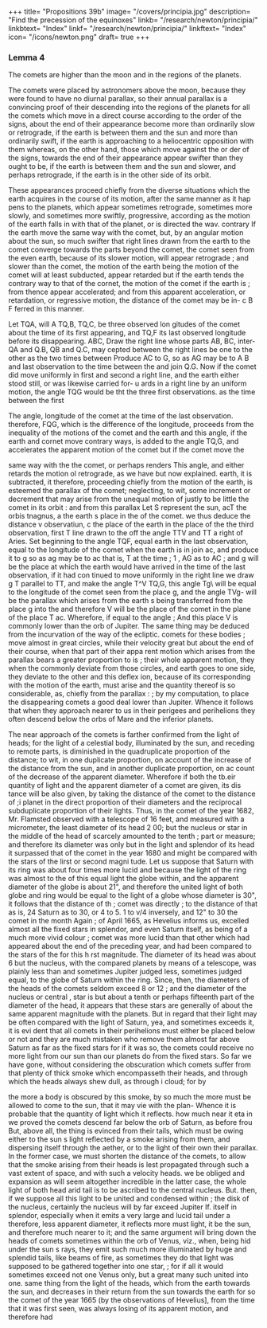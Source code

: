 +++
title= "Propositions 39b"
image= "/covers/principia.jpg"
description= "Find the precession of the equinoxes"
linkb= "/research/newton/principia/"
linkbtext= "Index"
linkf= "/research/newton/principia/"
linkftext= "Index"
icon= "/icons/newton.png"
draft= true
+++

### Lemma 4

The comets are higher than the moon and in the regions of the planets.


The comets were placed by astronomers above the moon, because they were found to have no diurnal parallax, so their annual parallax is a convincing proof of their descending into the regions of the planets for all the comets which move in a direct course according to the order of the signs, about the end of their appearance become more than ordinarily slow or retrograde, if the earth is between them and the sun
and more than ordinarily swift, if the earth is approaching to a heliocentric opposition
with them whereas, on the other hand, those which move
against the or
der of the signs, towards the end of their
appearance appear swifter than
they ought to be, if the earth is between them and the sun and slower,
and perhaps retrograde, if the earth is in the other side of its orbit. 

These appearances proceed chiefly from the diverse situations which the earth acquires in the course of its motion, after the same manner as it
hap
pens to the planets, which appear sometimes retrograde, sometimes more
slowly, and sometimes more swiftly, progressive, according as the motion of
the earth falls in with that of the planet, or is directed the
wav.
contrary
If the earth
move
the same
way with
the comet, but, by an
angular motion
about the sun, so much swifter that right lines drawn from the earth to
the comet converge towards the parts beyond the
comet, the comet seen
from the
even
earth, because of its slower motion, will appear retrograde
;
and
slower than the comet, the motion of the earth
being
the
motion
of the comet will at least
subducted,
appear retarded but if the
earth tends the contrary way to that of the cornet, the motion of the comet
if
the earth
is
;
from thence appear accelerated; and from this apparent acceleration,
or retardation, or regressive motion, the distance of the comet
may be in-
c
B
F
ferred in this manner.

Let TQA,
will
A
TQ,B, TQ,C, be three observed lon
gitudes of the comet about the time
of its first appearing, and TQ,F its
last observed longitude before its
disappearing.
ABC,
Draw
the right line
whose parts AB, BC,
inter-
QA
and Q.B,
QB
and Q.C, may
cepted between the right lines
be one to the other as the two times between
Produce AC to G, so as AG may be to A B
and last observation to the time between the
and join Q.G. Now if the comet did move uniformly in
first and second
a right line, and the earth either stood still, or was likewise carried for-
u ards in a right line by an uniform motion, the angle TQG would be tht
the three
first
observations.
as the time between the first

The angle,
longitude of the comet at the time of the last observation.
therefore, FQG, which is the difference of the longitude, proceeds from the
inequality of the motions of the comet and the earth and this angle, if
the earth and cornet move contrary ways, is added to the angle TQ,G, and
accelerates the apparent motion of the comet but if the comet move the

same way with the
the comet, or perhaps renders
This angle,
and either retards the motion ol
retrograde, as we have but now explained.
earth, it is subtracted,
it
therefore, proceeding chiefly
from the motion of the
earth, is
esteemed the parallax of the comet; neglecting, to wit, some
increment or decrement that may arise from the unequal motion of
justly to be
little
the comet in
its orbit
:
and from
this parallax
Let S represent the sun, acT
the orbis tnagnus, a the earth s place in the
of the comet.
we thus deduce the
distance
v
observatiun, c the place of the earth in
the place of the
the third observation,
first
T
line
drawn
to the
off the angle
TTV
and
TT
a right
of
Aries.
Set
beginning
to
the
angle TQF,
equal
earth in the last observation,
equal to the longitude of the comet
when the earth is in
join ac,
and produce it to g so as ag may be to ac
that
is,
T
at the time
;
1
,
AG
as
to
AC
;
and
g
will be the place at
which the earth would have arrived in the
time of the last observation, if it had con
tinued to move uniformly in the right line
we draw g T parallel to TT, and make the angle T^V
TQ,G, this angle Tg\ will be equal to the longitude of
the comet seen from the place g, and the angle TVg- will be the
parallax
which arises from the earth s being transferred from the place g into the
and therefore V will be the place of the comet in the plane of the
place T
ac.
Wherefore,
if
equal to the angle
;
And this place V is commonly lower than the orb of Jupiter.
The same thing may be deduced from the incurvation of the way of the
ecliptic.
comets
for these bodies
;
move almost
in great circles, while their velocity
great but about the end of their course, when that part of their appa
rent motion which arises from the parallax bears a greater proportion to
is
;
their whole apparent motion, they
when the
commonly deviate from
those circles, and
earth goes to one side, they deviate to the other and this deflex
ion, because of its corresponding with the motion of the earth, must arise
and the quantity thereof is so considerable, as,
chiefly from the parallax
:
;
by my computation, to place the disappearing comets a good deal lower
than Jupiter. Whence it follows that when they approach nearer to us in
their perigees and perihelions they often descend below the orbs of Mare
and the inferior planets.

The
near approach of the comets is farther confirmed from the
light of
heads; for the light of a celestial body, illuminated by the sun, and
receding to remote parts, is diminished in the quadruplicate proportion of
the distance; to wit, in one
duplicate proportion, on account of the increase
of the distance from the sun, and in another
duplicate proportion, on ac
count of the decrease of the
apparent diameter. Wherefore if both the
tb.eir
quantity of light and the apparent diameter of a comet are given, its dis
tance will be also given,
by taking the distance of the comet to the distance
of ;i planet in the direct
proportion of their diameters and the reciprocal
subduplicate proportion of their lights.
Thus, in the comet of the year
1682, Mr. Flamsted observed with a telescope of 16 feet, and measured
with a micrometer, the least diameter of its head 2
00; but the nucleus
or star in the middle of the head
of
scarcely amounted to the tenth
;
part
or
measure; and therefore its diameter was only
but in the
light and splendor of its head it surpassed that of the comet in the year
1680 and might be compared with the stars of the lirst or second
magni
tude.
Let us suppose that Saturn with its
ring was about four times more
lucid
and because the light of the ring was almost
to the
of
this equal light
the globe within, and the apparent diameter of the
globe is about 21&quot;, and
therefore the united light of both globe and
ring would be equal to the
light of a globe whose diameter is 30&quot;, it follows that the distance of th
;
comet was
directly
;
to the distance of
that
as
is,
24
Saturn as
to 30, or
4
to 5.
1 to
v/4 inversely, and 12&quot; to 30
the comet in the month
Again
;
of April 1665, as Hevelius informs us, excelled almost all the fixed stars
in splendor, and even Saturn itself, as
being of a much more vivid colour
;
comet was more lucid than that other which had appeared about
the end of the preceding year, and had been
compared to the stars of the
for this
h rst magnitude.
The diameter of its head was about 6 but the nucleus,
with
the
compared
planets by means of a telescope, was plainly less than
and
sometimes
Jupiter
judged less, sometimes judged equal, to the globe of Saturn within the ring.
Since, then, the diameters of the heads of the
comets seldom exceed 8 or 12 ; and the diameter of the nucleus or central
,
star is but about a tenth or perhaps fifteenth part of the diameter of the
head, it appears that these stars are generally of about the same apparent
magnitude with the planets. But in regard that their light may be often
compared with the light of Saturn, yea, and sometimes exceeds it, it is evi
dent that all comets in their perihelions must either be placed below or not
and they are much mistaken who remove them almost
far above Saturn
as far as the fixed stars for if it was so, the comets could receive no more
light from our sun than our planets do from the fixed stars.
So far we have gone, without considering the obscuration which comets
suffer from that plenty of thick smoke which encompasseth their heads,
and through which the heads always shew dull, as through i cloud; for by

the more a body is obscured by this smoke, by so much the more
must be allowed to come to the sun, that it may vie with the plan-
Whence it is probable that
the quantity of light which it reflects.
how much
near
it
eta in
we proved
the comets descend far below the orb of Saturn, as
before frou
But, above all, the thing is evinced from their tails, which
must be owing either to the sun s light reflected by a smoke arising from
them, and dispersing itself through the aether, or to the light of their own
their parallax.
In the former case, we must shorten the distance of the comets,
to allow that the smoke arising from their heads is
lest
propagated through such a vast extent of space, and with such a velocity
heads.
we be obliged
and expansion as will seem altogether incredible in the latter case, the
whole light of both head arid tail is to be ascribed to the central nucleus.
But. then, if we suppose all this light to be united and condensed within
;
the disk of the nucleus, certainly the nucleus will by far exceed Jupiter
If.
itself in splendor, especially when it emits a very large and lucid tail
under a
therefore,
less
apparent diameter,
it reflects
more
must
light, it
be
the sun, and therefore much nearer to it; and
the same argument will bring down the heads of comets sometimes within
the orb of Venus, viz., when, being hid under the sun s rays, they emit such
much more illuminated by
huge and splendid tails, like beams of fire, as sometimes they do
that light was supposed to be gathered together into one star,
;
for if all
it would
sometimes exceed not one Venus only, but a great many such united
into one.
same thing
from the light of the heads, which
from the earth towards the sun, and
decreases in their return from the sun towards the earth
for so the comet
of the year 1665 (by the observations of Hevelius], from the time that it
was first seen, was always losing of its apparent motion, and therefore had


